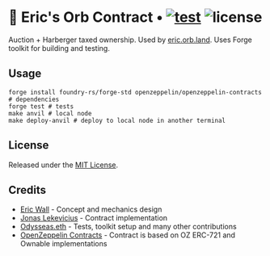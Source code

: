 # 🔮 Eric's Orb Contract • [![test](https://github.com/orbland/orb/actions/workflows/ci.yml/badge.svg)](https://github.com/orbland/orb/actions/workflows/ci.yml) ![license](https://img.shields.io/badge/License-MIT-green.svg?label=license)

Auction + Harberger taxed ownership. Used by [eric.orb.land](https://eric.orb.land). Uses Forge toolkit for building and testing.

## Usage

```shell
forge install foundry-rs/forge-std openzeppelin/openzeppelin-contracts # dependencies
forge test # tests
make anvil # local node
make deploy-anvil # deploy to local node in another terminal
```

## License

Released under the [MIT License](https://github.com/orbland/orb/blob/main/LICENSE).

## Credits

- [Eric Wall](https://twitter.com/ercwl) - Concept and mechanics design
- [Jonas Lekevicius](https://twitter.com/lekevicius) - Contract implementation
- [Odysseas.eth](https://twitter.com/odysseas_eth) - Tests, toolkit setup and many other contributions
- [OpenZeppelin Contracts](https://github.com/OpenZeppelin/openzeppelin-contracts) - Contract is based on OZ ERC-721 and Ownable implementations
